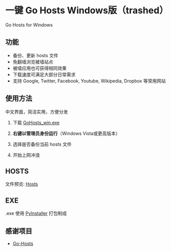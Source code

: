 # 一键 Go Hosts Windows版（trashed）
Go Hosts for Windows

## 功能
* 备份、更新 hosts 文件
* 免翻墙浏览被墙站点
* 被墙应用也可获得相同效果
* 下载速度可满足大部分日常需求
* 支持 Google, Twitter, Facebook, Youtube, Wikipedia, Dropbox 等常用网站

## 使用方法
中文界面，简洁实用，方便分发

1. 下载 [GoHosts_win.exe](https://github.com/T1me/Go-Hosts-Desktop/raw/windows/GoHosts_win.exe)  

2. **右键以管理员身份运行**（Windows Vista或更高版本）  

3. 选择是否备份当前 hosts 文件  

4. 开始上网冲浪  

## HOSTS
文件预览: [Hosts](https://raw.githubusercontent.com/Lerist/Go-Hosts/master/hosts) 

## EXE
.exe 使用 [PyInstaller](http://www.pyinstaller.org/) 打包制成

## 感谢项目
* [Go-Hosts](https://github.com/Lerist/Go-Hosts)
